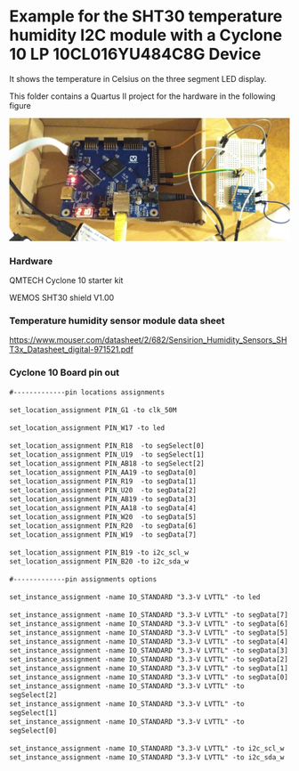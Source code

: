 # Example for the SHT30 temperature humidity I2C module with a Cyclone 10 LP 10CL016YU484C8G Device

It shows the temperature in Celsius on the three segment LED display.

This folder contains a Quartus II project for the hardware in the following figure

![](../images/setup.jpg)

### Hardware

QMTECH Cyclone 10 starter kit

WEMOS SHT30 shield V1.00


### Temperature humidity sensor module data sheet

https://www.mouser.com/datasheet/2/682/Sensirion_Humidity_Sensors_SHT3x_Datasheet_digital-971521.pdf

### Cyclone 10 Board pin out

```
#-------------pin locations assignments

set_location_assignment PIN_G1 -to clk_50M

set_location_assignment PIN_W17 -to led

set_location_assignment PIN_R18  -to segSelect[0]
set_location_assignment PIN_U19  -to segSelect[1]
set_location_assignment PIN_AB18 -to segSelect[2]
set_location_assignment PIN_AA19 -to segData[0]
set_location_assignment PIN_R19  -to segData[1]
set_location_assignment PIN_U20  -to segData[2]
set_location_assignment PIN_AB19 -to segData[3]
set_location_assignment PIN_AA18 -to segData[4]
set_location_assignment PIN_W20  -to segData[5]
set_location_assignment PIN_R20  -to segData[6]
set_location_assignment PIN_W19  -to segData[7]

set_location_assignment PIN_B19 -to i2c_scl_w
set_location_assignment PIN_B20 -to i2c_sda_w

#-------------pin assignments options

set_instance_assignment -name IO_STANDARD "3.3-V LVTTL" -to led

set_instance_assignment -name IO_STANDARD "3.3-V LVTTL" -to segData[7]
set_instance_assignment -name IO_STANDARD "3.3-V LVTTL" -to segData[6]
set_instance_assignment -name IO_STANDARD "3.3-V LVTTL" -to segData[5]
set_instance_assignment -name IO_STANDARD "3.3-V LVTTL" -to segData[4]
set_instance_assignment -name IO_STANDARD "3.3-V LVTTL" -to segData[3]
set_instance_assignment -name IO_STANDARD "3.3-V LVTTL" -to segData[2]
set_instance_assignment -name IO_STANDARD "3.3-V LVTTL" -to segData[1]
set_instance_assignment -name IO_STANDARD "3.3-V LVTTL" -to segData[0]
set_instance_assignment -name IO_STANDARD "3.3-V LVTTL" -to segSelect[2]
set_instance_assignment -name IO_STANDARD "3.3-V LVTTL" -to segSelect[1]
set_instance_assignment -name IO_STANDARD "3.3-V LVTTL" -to segSelect[0]

set_instance_assignment -name IO_STANDARD "3.3-V LVTTL" -to i2c_scl_w
set_instance_assignment -name IO_STANDARD "3.3-V LVTTL" -to i2c_sda_w
```